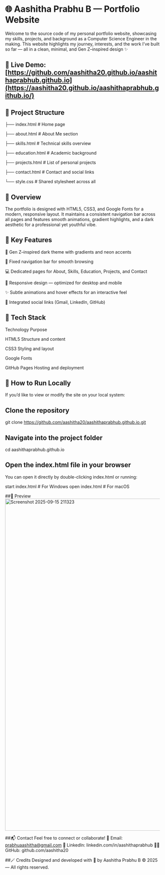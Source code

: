 # 🌐 Aashitha Prabhu B — Portfolio Website

Welcome to the source code of my personal portfolio website, showcasing my skills, projects, and background as a Computer Science Engineer in the making.
This website highlights my journey, interests, and the work I’ve built so far — all in a clean, minimal, and Gen Z–inspired design ✨

## 🔗 Live Demo: [https://github.com/aashitha20.github.io/aashithaprabhub.github.io](https://aashitha20.github.io/aashithaprabhub.github.io/)

## 📁 Project Structure

├── index.html         # Home page

├── about.html         # About Me section

├── skills.html        # Technical skills overview

├── education.html     # Academic background

├── projects.html      # List of personal projects

├── contact.html       # Contact and social links

└── style.css          # Shared stylesheet across all 


## 🧠 Overview

The portfolio is designed with HTML5, CSS3, and Google Fonts for a modern, responsive layout.
It maintains a consistent navigation bar across all pages and features smooth animations, gradient highlights, and a dark aesthetic for a professional yet youthful vibe.


## 💫 Key Features

🎨 Gen Z–inspired dark theme with gradients and neon accents

🧭 Fixed navigation bar for smooth browsing

💻 Dedicated pages for About, Skills, Education, Projects, and Contact

📱 Responsive design — optimized for desktop and mobile

✨ Subtle animations and hover effects for an interactive feel

💌 Integrated social links (Gmail, LinkedIn, GitHub)

## 🧩 Tech Stack

Technology	Purpose

HTML5	Structure and content

CSS3	Styling and layout

Google Fonts 

GitHub Pages	Hosting and deployment

## 🚀 How to Run Locally

If you’d like to view or modify the site on your local system:

## Clone the repository

git clone https://github.com/aashitha20/aashithaprabhub.github.io.git

## Navigate into the project folder

cd aashithaprabhub.github.io

## Open the index.html file in your browser

You can open it directly by double-clicking index.html or running:

start index.html    # For Windows
open index.html     # For macOS

##📸 Preview
<img width="1919" height="1079" alt="Screenshot 2025-09-15 211323" src="https://github.com/user-attachments/assets/d43fc946-9e78-4322-b34c-a4846284d5fe" />

##📬 Contact
Feel free to connect or collaborate!
📧 Email: prabhuaashitha@gmail.com
💼 LinkedIn: linkedin.com/in/aashithaprabhub
🧑‍💻 GitHub: github.com/aashitha20

##🪄 Credits
Designed and developed with 💜 by Aashitha Prabhu B
© 2025 — All rights reserved.
